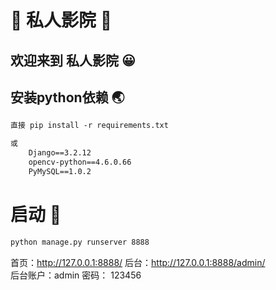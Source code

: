 #  🐏 私人影院 🐂

## 欢迎来到 私人影院 😀


## 安装python依赖 🌏
```markdown
直接 pip install -r requirements.txt

或
    Django==3.2.12
    opencv-python==4.6.0.66
    PyMySQL==1.0.2
```


# 启动 🚗
```markdown
python manage.py runserver 8888
```

首页：http://127.0.0.1:8888/
后台：http://127.0.0.1:8888/admin/  
后台账户：admin  密码： 123456
```
